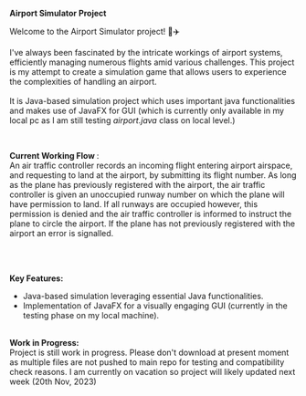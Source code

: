 <b> Airport Simulator Project </b>

Welcome to the Airport Simulator project! 🛫✈️

I've always been fascinated by the intricate workings of airport systems, efficiently managing numerous flights amid various challenges. This project is my attempt to create a simulation game that allows users to experience the complexities of handling an airport. <br><br>
It is Java-based simulation project which uses important java functionalities and makes use of JavaFX for GUI (which is currently only available in my local pc as I am still testing <i>airport.java</i> class on local level.)

<br>

<b> Current Working Flow </b>:<br>
An air traffic controller records an incoming flight entering airport airspace,
and requesting to land at the airport, by submitting its flight number. As long as the
plane has previously registered with the airport, the air traffic controller is given an
unoccupied runway number on which the plane will have permission to land. If all
runways are occupied however, this permission is denied and the air traffic controller
is informed to instruct the plane to circle the airport. If the plane has not
previously registered with the airport an error is signalled.

<br><br>

<b> Key Features: </b>

* Java-based simulation leveraging essential Java functionalities.
* Implementation of JavaFX for a visually engaging GUI (currently in the testing phase on my local machine).
<br> <br>

<b> Work in Progress: </b> <br>
Project is still work in progress. Please don't download at present moment as multiple files are not pushed to main repo for testing and compatibility check reasons. I am currently on vacation so project will likely updated next week (20th Nov, 2023)